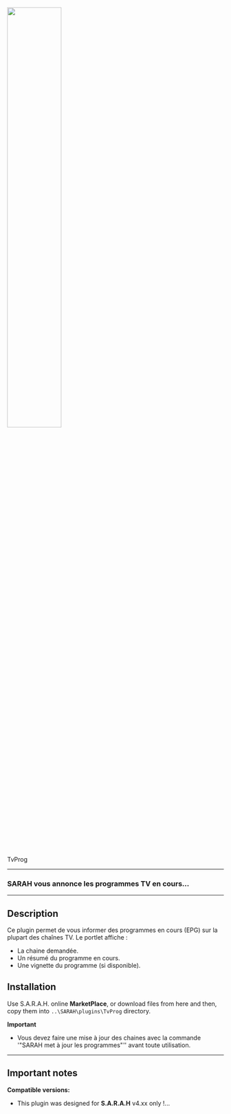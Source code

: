 # <img src="../master/www/images/capture.png" width="50%" height="50%"/>

TvProg

***

### SARAH vous annonce les programmes TV en cours...

***

## Description

Ce plugin permet de vous informer des programmes en cours (EPG) sur la plupart des chaînes TV.
Le portlet affiche :
- La chaine demandée.
- Un résumé du programme en cours.
- Une vignette du programme (si disponible).

## Installation

Use S.A.R.A.H. online **MarketPlace**, or download files from here and then, copy them into `..\SARAH\plugins\TvProg` directory.

**Important**
- Vous devez faire une mise à jour des chaines avec la commande '"SARAH met à jour les programmes"'' avant toute utilisation.

***

<a name="important"></a>
## Important notes

**Compatible versions:** 

- This plugin was designed for **S.A.R.A.H** v4.xx only !...

